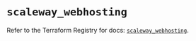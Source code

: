 # `scaleway_webhosting`

Refer to the Terraform Registry for docs: [`scaleway_webhosting`](https://registry.terraform.io/providers/scaleway/scaleway/2.42.1/docs/resources/webhosting).
